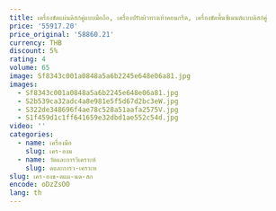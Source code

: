 ```yaml
---
title: เครื่องขัดแผ่นดิสก์คู่แบบมือถือ, เครื่องปรับผิวทางเท้าคอนกรีต, เครื่องขัดพื้นซีเมนต์แบบดิสก์คู่
price: '55917.20'
price_original: '58860.21'
currency: THB
discount: 5%
rating: 4
volume: 65
image: Sf8343c001a0848a5a6b2245e648e06a81.jpg
images:
  - Sf8343c001a0848a5a6b2245e648e06a81.jpg
  - S2b539ca32adc4a8e981e5f5d67d2bc3eW.jpg
  - S322de348696f4ae78c528a51aafa2575V.jpg
  - S1f459d1c1ff641659e32dbd1ae552c54d.jpg
video: ''
categories:
  - name: เครื่องมือ
    slug: เคร-องม
  - name: วัดและการวิเคราะห์
    slug: ดและการว-เคราะห
slug: เคร-องข-ดแผ-นด-สก
encode: oDzZsOO
lang: th
---
```

  